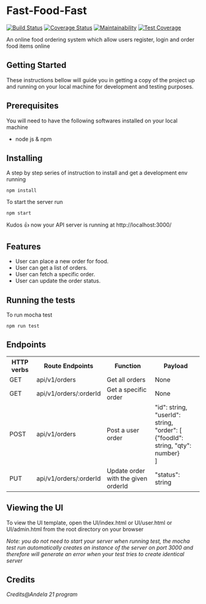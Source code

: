 # Fast-Food-Fast

[![Build Status](https://travis-ci.org/nwashangai/Fast-Food-Fast.svg?branch=develop)](https://travis-ci.org/nwashangai/Fast-Food-Fast)
[![Coverage Status](https://coveralls.io/repos/github/nwashangai/Fast-Food-Fast/badge.svg?branch=develop)](https://coveralls.io/github/nwashangai/Fast-Food-Fast?branch=develop)
[![Maintainability](https://api.codeclimate.com/v1/badges/98711084676949674c5c/maintainability)](https://codeclimate.com/github/nwashangai/Fast-Food-Fast/maintainability)
[![Test Coverage](https://api.codeclimate.com/v1/badges/98711084676949674c5c/test_coverage)](https://codeclimate.com/github/nwashangai/Fast-Food-Fast/test_coverage)

An online food ordering system which allow users register, login and order food items online

## **Getting Started**

These instructions bellow will guide you in getting a copy of the project up and running on your local machine for development and testing purposes. 

## Prerequisites

You will need to have the following softwares installed on your local machine

  - node js & npm

## Installing

A step by step series of instruction to install and get a development env running

```
npm install
```
To start the server run
```
npm start
```
Kudos :+1: now your API server is running at http://localhost:3000/

## Features
* User can place a new order for food.
* User can get a list of orders.
* User can fetch a specific order.
* User can update the order status.

## Running the tests

To run mocha test
```
npm run test
```

## Endpoints
<table>
<tr><th>HTTP verbs</th><th>Route Endpoints</th><th>Function</th><th>Payload</th></tr>
<tr><td>GET</td><td>api/v1/orders</td><td>Get all orders</td><td>None</td></tr>
<tr><td>GET</td><td>api/v1/orders/:orderId</td><td>Get a specific order</td><td>None</td></tr>
<tr><td>POST</td><td>api/v1/orders</td><td>Post a user order</td><td>
"id": string,<br/>
"userId": string,<br/>
"order": [<br/>
    {"foodId": string, "qty": number}<br/>
  ]</td></tr>
<tr><td>PUT</td><td>api/v1/orders/:orderId</td><td>Update order with the given orderId</td><td>"status": string</td></tr>
</table>

## Viewing the UI

To view the UI template, open the UI/index.html or UI/user.html or UI/admin.html from the root directory on your browser

*Note: you do not need to start your server when running test, the mocha test run automatically creates an instance of the server on port 3000 and therefore will generate an error when your test tries to create identical server*

## Credits

*Credits@Andela 21 program*
